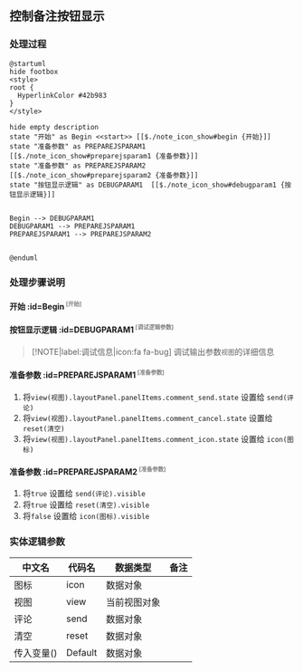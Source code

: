 ## 控制备注按钮显示 <!-- {docsify-ignore-all} -->

   

### 处理过程

```plantuml
@startuml
hide footbox
<style>
root {
  HyperlinkColor #42b983
}
</style>

hide empty description
state "开始" as Begin <<start>> [[$./note_icon_show#begin {开始}]]
state "准备参数" as PREPAREJSPARAM1  [[$./note_icon_show#preparejsparam1 {准备参数}]]
state "准备参数" as PREPAREJSPARAM2  [[$./note_icon_show#preparejsparam2 {准备参数}]]
state "按钮显示逻辑" as DEBUGPARAM1  [[$./note_icon_show#debugparam1 {按钮显示逻辑}]]


Begin --> DEBUGPARAM1
DEBUGPARAM1 --> PREPAREJSPARAM1
PREPAREJSPARAM1 --> PREPAREJSPARAM2


@enduml
```


### 处理步骤说明

#### 开始 :id=Begin<sup class="footnote-symbol"> <font color=gray size=1>[开始]</font></sup>




#### 按钮显示逻辑 :id=DEBUGPARAM1<sup class="footnote-symbol"> <font color=gray size=1>[调试逻辑参数]</font></sup>



> [!NOTE|label:调试信息|icon:fa fa-bug]
> 调试输出参数`视图`的详细信息

#### 准备参数 :id=PREPAREJSPARAM1<sup class="footnote-symbol"> <font color=gray size=1>[准备参数]</font></sup>



1. 将`view(视图).layoutPanel.panelItems.comment_send.state` 设置给  `send(评论)`
2. 将`view(视图).layoutPanel.panelItems.comment_cancel.state` 设置给  `reset(清空)`
3. 将`view(视图).layoutPanel.panelItems.comment_icon.state` 设置给  `icon(图标)`

#### 准备参数 :id=PREPAREJSPARAM2<sup class="footnote-symbol"> <font color=gray size=1>[准备参数]</font></sup>



1. 将`true` 设置给  `send(评论).visible`
2. 将`true` 设置给  `reset(清空).visible`
3. 将`false` 设置给  `icon(图标).visible`



### 实体逻辑参数

|    中文名   |    代码名    |  数据类型      |备注 |
| --------| --------| --------  | --------   |
|图标|icon|数据对象||
|视图|view|当前视图对象||
|评论|send|数据对象||
|清空|reset|数据对象||
|传入变量(<i class="fa fa-check"/></i>)|Default|数据对象||
